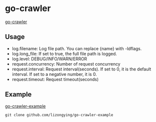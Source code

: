 # go-crawler

[go-crawler](https://github.com/lizongying/go-crawler)

## Usage

* log.filename: Log file path. You can replace {name} with -ldflags.
* log.long_file: If set to true, the full file path is logged.
* log.level: DEBUG/INFO/WARN/ERROR
* request.concurrency: Number of request concurrency
* request.interval: Request interval(seconds). If set to 0, it is the default interval. If set to a negative number, it
  is 0.
* request.timeout: Request timeout(seconds)

## Example

[go-crawler-example](https://github.com/lizongying/go-crawler-example)

```shell
git clone github.com/lizongying/go-crawler-example
```


